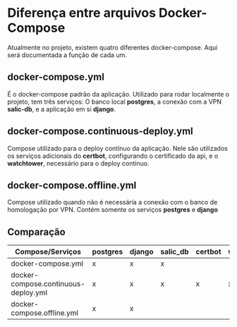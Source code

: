 # Diferença entre arquivos Docker-Compose

Atualmente no projeto, existem quatro diferentes docker-compose. Aqui será documentada a função de cada um.

## docker-compose.yml

É o docker-compose padrão da aplicação. Utilizado para rodar localmente o projeto, tem três serviços: O banco local **postgres**, a conexão com a VPN **salic-db**, e a aplicação em si **django**.

## docker-compose.continuous-deploy.yml

Compose utilizado para o deploy contínuo da aplicação. Nele são utilizados os serviços adicionais do **certbot**, configurando o certificado da api, e o **watchtower**, necessário para o deploy continuo.

## docker-compose.offline.yml

Compose utilizado quando não é necessária a conexão com o banco de homologação por VPN. Contém somente os serviços **postgres** e **django**

## Comparação

| Compose/Serviços                     | postgres | django | salic_db | certbot | watchtower |
|--------------------------------------|----------|--------|----------|---------|------------|
| docker-compose.yml                   |     x    |    x   |     x    |         |            |
| docker-compose.continuous-deploy.yml |     x    |    x   |     x    |    x    |      x     |
| docker-compose.offline.yml           |     x    |    x   |          |         |            |